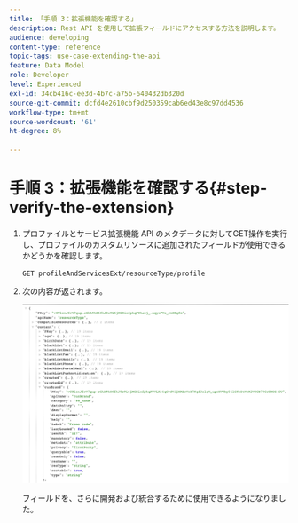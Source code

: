 ```yaml
---
title: 「手順 3：拡張機能を確認する」
description: Rest API を使用して拡張フィールドにアクセスする方法を説明します。
audience: developing
content-type: reference
topic-tags: use-case-extending-the-api
feature: Data Model
role: Developer
level: Experienced
exl-id: 34cb416c-ee3d-4b7c-a75b-640432db320d
source-git-commit: dcfd4e2610cbf9d250359cab6ed43e8c97dd4536
workflow-type: tm+mt
source-wordcount: '61'
ht-degree: 8%

---
```


# 手順 3：拡張機能を確認する{#step-verify-the-extension}

1. プロファイルとサービス拡張機能 API のメタデータに対してGET操作を実行し、プロファイルのカスタムリソースに追加されたフィールドが使用できるかどうかを確認します。

   ```
   GET profileAndServicesExt/resourceType/profile
   ```

1. 次の内容が返されます。

   ![](assets/extendpandsapiview.png)

   フィールドを、さらに開発および統合するために使用できるようになりました。
